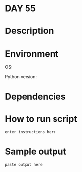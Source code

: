 
# DAY 55

# Description

# Environment
OS:

Python version:

# Dependencies

# How to run script
```
enter instructions here
```

# Sample output
```
paste output here
```
